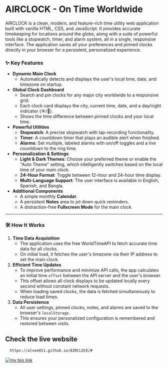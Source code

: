 
# AIRCLOCK - On Time Worldwide
AIRCLOCK is a clean, modern, and feature-rich time utility web application built with vanilla HTML, CSS, and JavaScript. It provides accurate timekeeping for locations around the globe, along with a suite of powerful tools like a stopwatch, timer, and alarm system, all in a single, responsive interface. The application saves all your preferences and pinned clocks directly in your browser for a persistent, personalized experience.


### ✨ Key Features

* **Dynamic Main Clock**
    -   Automatically detects and displays the user's local time, date, and timezone on startup.
* **Global Clock Dashboard**
    -   Search and pin clocks for any major city worldwide to a responsive grid.
    -   Each clock card displays the city, current time, date, and a day/night indicator (☀️/🌙).
    -   Shows the time difference between pinned clocks and your local time.
* **Powerful Utilities**
    -   **Stopwatch**: A precise stopwatch with lap-recording functionality.
    -   **Timer**: A countdown timer that plays an audible alert when finished.
    -   **Alarms**: Set multiple, labeled alarms with on/off toggles and a live countdown to the ring time.
* **Personalization & Settings**
    -   **Light & Dark Themes**: Choose your preferred theme or enable the "Auto Theme" setting, which intelligently switches based on the local time of your main clock.
    -   **24-Hour Format**: Toggle between 12-hour and 24-hour time display.
    -   **Multi-Language Support**: The user interface is available in English, Spanish, and Bangla.
* **Additional Components**
    -   A simple monthly **Calendar**.
    -   A persistent **Notes** area to jot down quick reminders.
    -   A distraction-free **Fullscreen Mode** for the main clock.

---

### 🛠️ How It Works

1.  **Time Data Acquisition**
    -   The application uses the free WorldTimeAPI to fetch accurate time data for all clocks.
    -   On initial load, it fetches the user's timezone via their IP address to set the main clock.
2.  **Efficient Time Updates**
    -   To improve performance and minimize API calls, the app calculates an initial time `offset` between the API server and the user's browser.
    -   This offset allows all clock displays to be updated locally every second without constant network requests.
    -   When loading saved clocks, the data is fetched simultaneously to reduce load times.
3.  **Data Persistence**
    -   All user settings, pinned clocks, notes, and alarms are saved to the browser's `localStorage`.
    -   This ensures your personalized configuration is remembered and restored between visits.

## Check the live website

```bash
  https://alvee011.github.io/AIRCLOCK/#
```

[![my bio link](https://img.shields.io/badge/my_portfolio-000?style=for-the-badge&logo=ko-fi&logoColor=white)](https://alvee.bio.link/)
